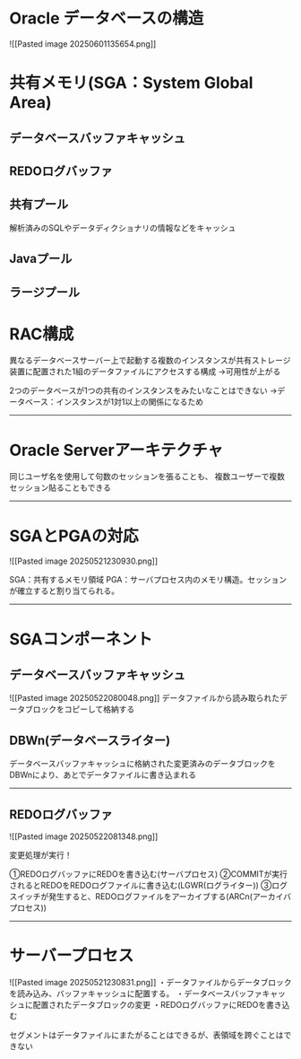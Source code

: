 # Oracle データベースの構造
![[Pasted image 20250601135654.png]]
# 共有メモリ(SGA：System Global Area)
## データベースバッファキャッシュ
## REDOログバッファ
## 共有プール
解析済みのSQLやデータディクショナリの情報などをキャッシュ
## Javaプール
## ラージプール



# RAC構成

異なるデータベースサーバー上で起動する複数のインスタンスが共有ストレージ装置に配置された1組のデータファイルにアクセスする構成
→可用性が上がる

2つのデータベースが1つの共有のインスタンスをみたいなことはできない
→データベース：インスタンスが1対1以上の関係になるため

---
# Oracle Serverアーキテクチャ

同じユーザ名を使用して句数のセッションを張ることも、
複数ユーザーで複数セッション貼ることもできる

---
# SGAとPGAの対応

![[Pasted image 20250521230930.png]]

SGA：共有するメモリ領域
PGA：サーバプロセス内のメモリ構造。セッションが確立すると割り当てられる。

---
# SGAコンポーネント

## データベースバッファキャッシュ

![[Pasted image 20250522080048.png]]
データファイルから読み取られたデータブロックをコピーして格納する
## DBWn(データベースライター)
データベースバッファキャッシュに格納された変更済みのデータブロックをDBWnにより、あとでデータファイルに書き込まれる

---
## REDOログバッファ

![[Pasted image 20250522081348.png]]

変更処理が実行！

①REDOログバッファにREDOを書き込む(サーバプロセス)
②COMMITが実行されるとREDOをREDOログファイルに書き込む(LGWR(ログライター))
③ログスイッチが発生すると、REDOログファイルをアーカイブする(ARCn(アーカイバプロセス))

---
# サーバープロセス

![[Pasted image 20250521230831.png]]
・データファイルからデータブロックを読み込み、バッファキャッシュに配置する。
・データベースバッファキャッシュに配置されたデータブロックの変更
・REDOログバッファにREDOを書き込む

セグメントはデータファイルにまたがることはできるが、表領域を跨ぐことはできない
